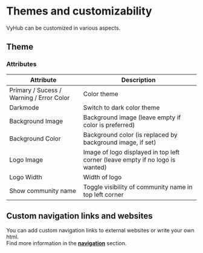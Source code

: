 # Themes and customizability

VyHub can be customized in various aspects.

## Theme

### Attributes

| Attribute | Description |
| --- | --- |
| Primary / Sucess / Warning / Error Color | Color theme |
| Darkmode | Switch to dark color theme |
| Background Image | Background image (leave empty if color is preferred) |
| Background Color | Background color (is replaced by background image, if set)  |
| Logo Image | Image of logo displayed in top left corner (leave empty if no logo is wanted) |
| Logo Width | Width of logo |
| Show community name | Toggle visibility of community name in top left corner |

## Custom navigation links and websites

You can add custom navigation links to external websites or write your own html.  
Find more information in the **[navigation](navigation.md)** section.
